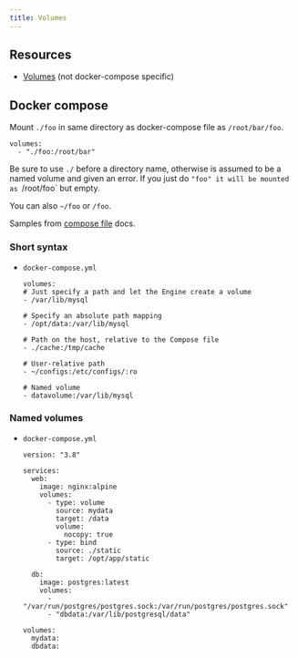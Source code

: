 ```yaml
---
title: Volumes
---
```



## Resources

- [Volumes](https://docs.docker.com/storage/volumes/) (not docker-compose specific)


## Docker compose


Mount `./foo` in same directory as docker-compose file as `/root/bar/foo`.

```
volumes:
  - "./foo:/root/bar"
```

Be sure to use `./` before a directory name, otherwise is assumed to be a named volume and given an error. If you just do `"foo" it will be mounted as `/root/foo` but empty.

You can also `~/foo` or `/foo`.

Samples from [compose file](https://docs.docker.com/compose/compose-file/) docs.


### Short syntax

- `docker-compose.yml`
  ```
  volumes:
  # Just specify a path and let the Engine create a volume
  - /var/lib/mysql

  # Specify an absolute path mapping
  - /opt/data:/var/lib/mysql

  # Path on the host, relative to the Compose file
  - ./cache:/tmp/cache

  # User-relative path
  - ~/configs:/etc/configs/:ro

  # Named volume
  - datavolume:/var/lib/mysql
  ```

### Named volumes

- `docker-compose.yml`
    ```
    version: "3.8"

    services:
      web:
        image: nginx:alpine
        volumes:
          - type: volume
            source: mydata
            target: /data
            volume:
              nocopy: true
          - type: bind
            source: ./static
            target: /opt/app/static

      db:
        image: postgres:latest
        volumes:
          - "/var/run/postgres/postgres.sock:/var/run/postgres/postgres.sock"
          - "dbdata:/var/lib/postgresql/data"

    volumes:
      mydata:
      dbdata:
    ```
